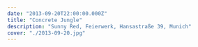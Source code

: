 ```yaml
---
date: "2013-09-20T22:00:00.000Z"
title: "Concrete Jungle"
description: "Sunny Red, Feierwerk, Hansastraße 39, Munich"
cover: "./2013-09-20.jpg"
---
```

